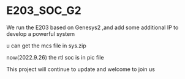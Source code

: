 # E203_SOC_G2
We run the E203 based on Genesys2 ,and add some additional IP to develop a powerful system 

u can get the mcs file in sys.zip

now(2022.9.26) the rtl soc is in pic file

This project will continue to update and welcome to join us

